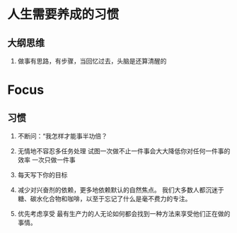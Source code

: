 # 人生需要养成的习惯

## 大纲思维

1. 做事有思路，有步骤，当回忆过去，头脑是还算清醒的

## 

# Focus

## 习惯

1. 不断问：“我怎样才能事半功倍？

2. 无情地不容忍多任务处理 试图一次做不止一件事会大大降低你对任何一件事的效率
   一次只做一件事

3. 每天写下你的目标

4. 减少对兴奋剂的依赖，更多地依赖默认的自然焦点。
   我们大多数人都沉迷于糖、碳水化合物和咖啡，以至于忘记了什么是毫不费力的专注。

5. 优先考虑享受
   最有生产力的人无论如何都会找到一种方法来享受他们正在做的事情。